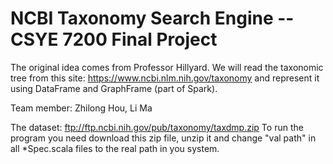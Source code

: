# NCBI Taxonomy Search Engine -- CSYE 7200 Final Project

The original idea comes from Professor Hillyard. We will read the taxonomic tree from this site: https://www.ncbi.nlm.nih.gov/taxonomy and represent it using DataFrame and GraphFrame (part of Spark).

Team member: Zhilong Hou, Li Ma

The dataset: ftp://ftp.ncbi.nih.gov/pub/taxonomy/taxdmp.zip
To run the program you need download this zip file, unzip it and change "val path" in all *Spec.scala files to the real path in you system. 